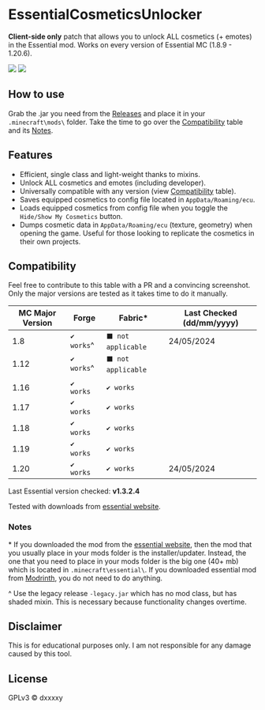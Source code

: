 # EssentialCosmeticsUnlocker
**Client-side only** patch that allows you to unlock ALL cosmetics (+ emotes) in the Essential mod. Works on every version of Essential MC (1.8.9 - 1.20.6).

![](https://img.shields.io/badge/COMPATIBILITY-∞-0?style=for-the-badge)
![](https://img.shields.io/github/downloads/DxxxxY/EssentialCosmeticsUnlocker/total?style=for-the-badge)

## How to use
Grab the .jar you need from the [Releases](https://github.com/DxxxxY/EssentialCosmeticsUnlocker/releases) and place it in your `.minecraft\mods\` folder. Take the time to go over the [Compatibility](#compatibility) table and its [Notes](#notes).

## Features
- Efficient, single class and light-weight thanks to mixins.
- Unlock ALL cosmetics and emotes (including developer). 
- Universally compatible with any version (view [Compatibility](#compatibility) table).
- Saves equipped cosmetics to config file located in `AppData/Roaming/ecu`.
- Loads equipped cosmetics from config file when you toggle the `Hide/Show My Cosmetics` button.
- Dumps cosmetic data in `AppData/Roaming/ecu` (texture, geometry) when opening the game. Useful for those looking to replicate the cosmetics in their own projects.

## Compatibility
Feel free to contribute to this table with a PR and a convincing screenshot. Only the major versions are tested as it takes time to do it manually.

| MC Major Version | Forge        | Fabric*            | Last Checked (dd/mm/yyyy) |
|------------------|--------------|--------------------|---------------------------|
| 1.8              | `✔️ works`^  | `⬛ not applicable` | 24/05/2024                |
| 1.12             | `✔️ works`^️ | `⬛ not applicable` |                           |
|                  |              |                    |                           |
| 1.16             | `✔️ works`   | `✔️ works`         |                           |
| 1.17             | `✔️ works`️  | `✔️ works`         |                           |
| 1.18             | `✔️ works`️  | `✔️ works`         |                           |
| 1.19             | `✔️ works`️  | `✔️ works`         |                           |
| 1.20             | `✔️ works`   | `✔️ works`         | 24/05/2024                |

Last Essential version checked: **v1.3.2.4**

Tested with downloads from [essential website](https://essential.gg/downloads).

### Notes
\* If you downloaded the mod from the [essential website](https://essential.gg/), then the mod that you usually place in your mods folder is the installer/updater. Instead, the one that you need to place in your mods folder is the big one (40+ mb) which is located in `.minecraft\essential\`. If you downloaded essential mod from [Modrinth](https://modrinth.com/mod/essential/versions?l=fabric), you do not need to do anything.

^ Use the legacy release `-legacy.jar` which has no mod class, but has shaded mixin. This is necessary because functionality changes overtime.
 
## Disclaimer
This is for educational purposes only. I am not responsible for any damage caused by this tool.

## License
GPLv3 © dxxxxy

